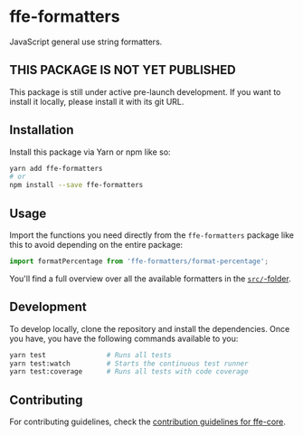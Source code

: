 # ffe-formatters

JavaScript general use string formatters.

## THIS PACKAGE IS NOT YET PUBLISHED

This package is still under active pre-launch development. If you want to install it locally,
please install it with its git URL.

## Installation

Install this package via Yarn or npm like so:

```bash
yarn add ffe-formatters
# or
npm install --save ffe-formatters
```

## Usage

Import the functions you need directly from the `ffe-formatters` package like this to avoid
depending on the entire package:

```javascript
import formatPercentage from 'ffe-formatters/format-percentage';
```

You'll find a full overview over all the available formatters in the [`src/`-folder](src).

## Development

To develop locally, clone the repository and install the dependencies. Once you have, you have
the following commands available to you:

```bash
yarn test               # Runs all tests
yarn test:watch         # Starts the continuous test runner
yarn test:coverage      # Runs all tests with code coverage
```

## Contributing

For contributing guidelines, check the [contribution guidelines for ffe-core](***REMOVED***).
